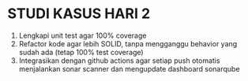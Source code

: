 # STUDI KASUS HARI 2
1. Lengkapi unit test agar 100% coverage
2. Refactor kode agar lebih SOLID, tanpa mengganggu behavior yang sudah ada (tetap 100% test coverage)
3. Integrasikan dengan github actions agar setiap push otomatis menjalankan sonar scanner dan mengupdate dashboard sonarqube
